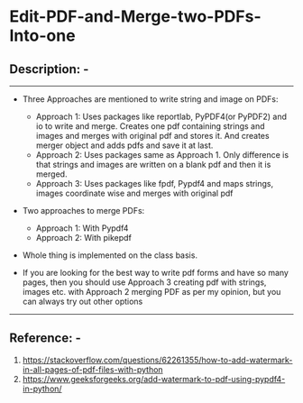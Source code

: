 # Edit-PDF-and-Merge-two-PDFs-Into-one

## Description: - 

***
* Three Approaches are mentioned to write string and image on PDFs:
	* Approach 1: Uses packages like reportlab, PyPDF4(or PyPDF2) and io to write and merge. Creates one pdf containing strings and images and merges with original pdf and stores it. And creates merger object and adds pdfs and save it at last.
	* Approach 2: Uses packages same as Approach 1. Only difference is that strings and images are written on a blank pdf and then it is merged.
	* Approach 3: Uses packages like fpdf, Pypdf4 and maps strings, images coordinate wise and merges with original pdf

* Two approaches to merge PDFs:
	* Approach 1: With Pypdf4
	* Approach 2: With pikepdf

* Whole thing is implemented on the class basis.
* If you are looking for the best way to write pdf forms and have so many pages, then you should use Approach 3 creating pdf with strings, images etc. with Approach 2 merging PDF as per my opinion, but you can always try out other options

---
## Reference: -
1. https://stackoverflow.com/questions/62261355/how-to-add-watermark-in-all-pages-of-pdf-files-with-python
2. https://www.geeksforgeeks.org/add-watermark-to-pdf-using-pypdf4-in-python/
